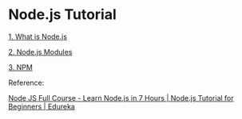 # Node.js Tutorial

[1. What is Node.js](https://github.com/JieXue328/Node_js_learning/blob/master/Docs/01.%20What%20is%20Node.js.md)

[2. Node.js Modules](https://github.com/JieXue328/Node_js_learning/blob/master/Docs/02.%20Node.js%20Modules.md)

[3. NPM](https://github.com/JieXue328/Node_js_learning/blob/master/Docs/03.%20NPM.md)




Reference:

[Node JS Full Course - Learn Node.js in 7 Hours | Node.js Tutorial for Beginners | Edureka](https://www.youtube.com/watch?v=JnvKXcSI7yk)
